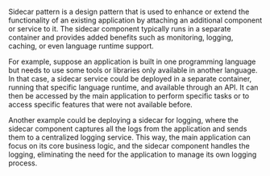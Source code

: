 

Sidecar pattern is a design pattern that is used to enhance or extend the functionality of an existing application by attaching an additional component or service to it. The sidecar component typically runs in a separate container and provides added benefits such as monitoring, logging, caching, or even language runtime support. 

For example, suppose an application is built in one programming language but needs to use some tools or libraries only available in another language. In that case, a sidecar service could be deployed in a separate container, running that specific language runtime, and available through an API. It can then be accessed by the main application to perform specific tasks or to access specific features that were not available before. 

Another example could be deploying a sidecar for logging, where the sidecar component captures all the logs from the application and sends them to a centralized logging service. This way, the main application can focus on its core business logic, and the sidecar component handles the logging, eliminating the need for the application to manage its own logging process.